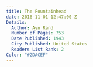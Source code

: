 ```yaml
---
title: The Fountainhead
date: 2016-11-01 12:47:00 Z
Details:
  Author: Ayn Rand
  Number of Pages: 753
  Date Published: 1943
  City Published: United States
  Readers List Rank: 2
Color: "#2DACEF"
---
```


